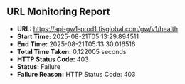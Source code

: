 ## URL Monitoring Report

- **URL:** https://api-gw1-prod1.fisglobal.com/gw/v1/health
- **Start Time:** 2025-08-21T05:13:29.894511
- **End Time:** 2025-08-21T05:13:30.016516
- **Total Time Taken:** 0.122005 seconds
- **HTTP Status Code:** 403
- **Status:** Failure
- **Failure Reason:** HTTP Status Code: 403
